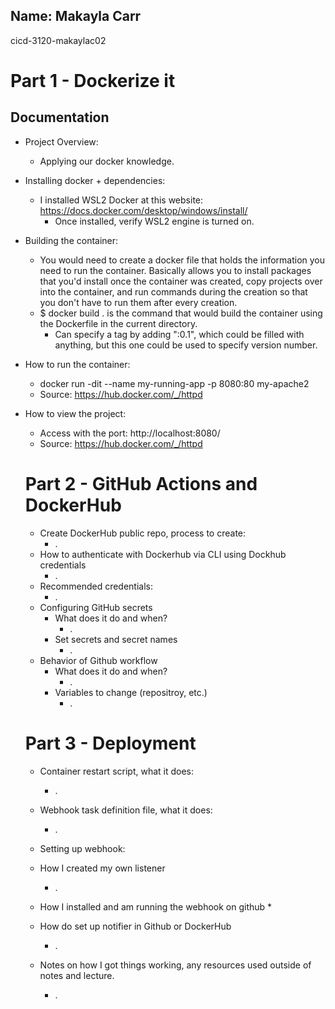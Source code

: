 ## Name: Makayla Carr
 cicd-3120-makaylac02

# Part 1 - Dockerize it
## Documentation

* Project Overview:
  * Applying our docker knowledge.
* Installing docker + dependencies:
  * I installed WSL2 Docker at this website: https://docs.docker.com/desktop/windows/install/
    * Once installed, verify WSL2 engine is turned on.
* Building the container: 
  * You would need to create a docker file that holds the information you need to run the container. Basically allows you to install packages that you'd install once the container was created, copy projects over into the container, and run commands during the creation so that you don't have to run them after every creation.
  * $ docker build . is the command that would build the container using the Dockerfile in the current directory. 
    * Can specify a tag by adding ":0.1", which could be filled with anything, but this one could be used to specify version number. 
* How to run the container: 
  * docker run -dit --name my-running-app -p 8080:80 my-apache2
  * Source: https://hub.docker.com/_/httpd
* How to view the project:
  * Access with the port: http://localhost:8080/
  * Source: https://hub.docker.com/_/httpd


  # Part 2 - GitHub Actions and DockerHub
  
  * Create DockerHub public repo, process to create:
    * . 
  * How to authenticate with Dockerhub via CLI using Dockhub credentials
    * .
  * Recommended credentials: 
    * .
  * Configuring GitHub secrets
    * What does it do and when?
      * .
    * Set secrets and secret names
      * .
  * Behavior of Github workflow
    * What does it do and when? 
      * .
    * Variables to change (repositroy, etc.)
      * . 

  # Part 3 - Deployment

    * Container restart script, what it does:
      * .
    * Webhook task definition file, what it does: 
      * .
    * Setting up webhook: 
    * How I created my own listener
      * .
    * How I installed and am running the webhook on github
      * 
    * How do set up notifier in Github or DockerHub
      * .
    
    * Notes on how I got things working, any resources used outside of notes and lecture.
      * .
